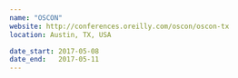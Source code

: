 ```yaml
---
name: "OSCON"
website: http://conferences.oreilly.com/oscon/oscon-tx
location: Austin, TX, USA

date_start: 2017-05-08
date_end:   2017-05-11
---
```

